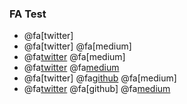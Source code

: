 ### FA Test

- @fa[twitter]
- @fa[twitter] @fa[medium]
- @fa[twitter](Twitter) @fa[medium]
- @fa[twitter](Twitter) @fa[medium](Medium)
- @fa[twitter] @fa[github](GitHub) @fa[medium]
- @fa[twitter](Twitter) @fa[github] @fa[medium](Medium)

